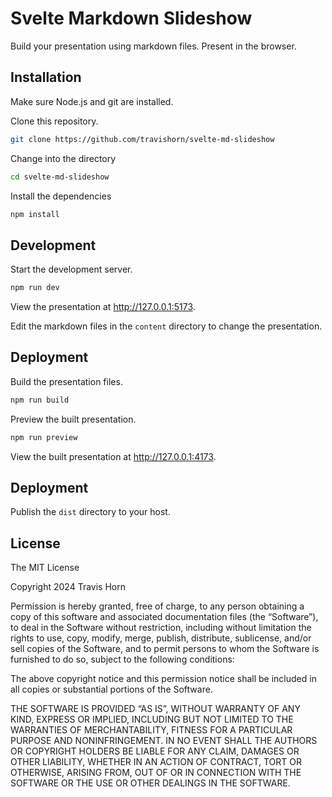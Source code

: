 # Svelte Markdown Slideshow

Build your presentation using markdown files. Present in the browser.

## Installation

Make sure Node.js and git are installed.

Clone this repository.

```sh
git clone https://github.com/travishorn/svelte-md-slideshow
```

Change into the directory

```sh
cd svelte-md-slideshow
```

Install the dependencies

```sh
npm install
```

## Development

Start the development server.

```sh
npm run dev
```

View the presentation at http://127.0.0.1:5173.

Edit the markdown files in the `content` directory to change the presentation.

## Deployment

Build the presentation files.

```sh
npm run build
```

Preview the built presentation.

```sh
npm run preview
```

View the built presentation at http://127.0.0.1:4173.

## Deployment

Publish the `dist` directory to your host.

## License

The MIT License

Copyright 2024 Travis Horn

Permission is hereby granted, free of charge, to any person obtaining a copy of
this software and associated documentation files (the “Software”), to deal in
the Software without restriction, including without limitation the rights to
use, copy, modify, merge, publish, distribute, sublicense, and/or sell copies of
the Software, and to permit persons to whom the Software is furnished to do so,
subject to the following conditions:

The above copyright notice and this permission notice shall be included in all
copies or substantial portions of the Software.

THE SOFTWARE IS PROVIDED “AS IS”, WITHOUT WARRANTY OF ANY KIND, EXPRESS OR
IMPLIED, INCLUDING BUT NOT LIMITED TO THE WARRANTIES OF MERCHANTABILITY, FITNESS
FOR A PARTICULAR PURPOSE AND NONINFRINGEMENT. IN NO EVENT SHALL THE AUTHORS OR
COPYRIGHT HOLDERS BE LIABLE FOR ANY CLAIM, DAMAGES OR OTHER LIABILITY, WHETHER
IN AN ACTION OF CONTRACT, TORT OR OTHERWISE, ARISING FROM, OUT OF OR IN
CONNECTION WITH THE SOFTWARE OR THE USE OR OTHER DEALINGS IN THE SOFTWARE.
